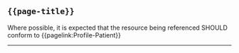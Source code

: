 ## <code>{{page-title}}</code>

Where possible, it is expected that the resource being referenced SHOULD conform to {{pagelink:Profile-Patient}}

---

